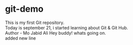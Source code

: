 # git-demo
This is my first Git repository.<br>
Today is september 21, i started learning about Git & Git Hub. <br>
Author - Mo Jabid Ali
Hey buddy! whats going on. <br>
added new line